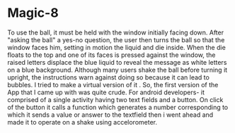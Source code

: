Magic-8
=======

To use the ball, it must be held with the window initially facing down. After "asking the ball" a yes-no question, 
the user then turns the ball so that the window faces him, setting in motion the liquid and die inside. 
When the die floats to the top and one of its faces is pressed against the window, 
the raised letters displace the blue liquid to reveal the message as white letters on a blue background. 
Although many users shake the ball before turning it upright, 
the instructions warn against doing so because it can lead to bubbles. 
   I tried to make a virtual version of it . So, the first version of the App that I came up with was quite crude. 
   For android developers- it comprised of a single activity having two text fields and a button. 
   On click of the button it calls a function which generates a number corresponding to which it sends a value or answer to the textfield
   then i went ahead and made it to operate on a shake using accelorometer.
